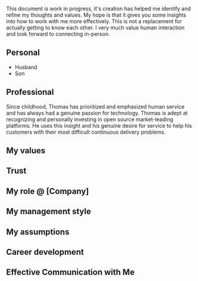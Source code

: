 This document is work in progress, it's creation has helped me identify and refine my thoughts and values. My hope is that it gives you some insights into how to work with me more effectively. This is not a replacement for actually getting to know each other. I very much value human interaction and look forward to connecting in-person.

## Personal

- Husband
- Son

## Professional
Since childhood, Thomas has prioritized and emphasized human service and has always had a genuine passion for technology. Thomas is adept at recognizing and personally investing in open source market-leading platforms. He uses this insight and his genuine desire for service to help his customers with their most difficult continuous delivery problems.

## My values 


## Trust


## My role @ [Company]


## My management style


## My assumptions


## Career development


## Effective Communication with Me
